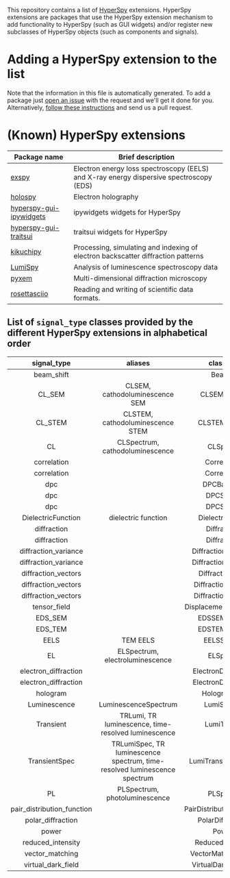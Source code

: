 
This repository contains a list of [HyperSpy](https://hyperspy.org)
extensions. HyperSpy extensions are packages that use the HyperSpy extension
mechanism to add functionality to HyperSpy (such as GUI widgets) and/or
register new subclasses of HyperSpy objects (such as components and signals).

# Adding a HyperSpy extension to the list

Note that the information in this file is automatically generated. To add a
package just [open an
issue](https://github.com/hyperspy/hyperspy-extensions-list/issues) with the
request and we'll get it done for you. Alternatively, [follow these
instructions](https://github.com/hyperspy/hyperspy-extensions-list/blob/master/doc/how_to_add_extension.md)
and send us a pull request.

# (Known) HyperSpy extensions

| Package name                                                                   | Brief description                                                                      |
|--------------------------------------------------------------------------------|----------------------------------------------------------------------------------------|
| [exspy](https://github.com/hyperspy/exspy)                                     | Electron energy loss spectroscopy (EELS) and X-ray energy dispersive spectroscopy (EDS)|
| [holospy](https://github.com/hyperspy/holospy)                                 | Electron holography                                                                    |
| [hyperspy-gui-ipywidgets](https://github.com/hyperspy/hyperspy_gui_ipywidgets) | ipywidgets widgets for HyperSpy                                                        |
| [hyperspy-gui-traitsui](https://github.com/hyperspy/hyperspy_gui_traitsui)     | traitsui widgets for HyperSpy                                                          |
| [kikuchipy](https://github.com/kikuchipy/kikuchipy)                            | Processing, simulating and indexing of electron backscatter diffraction patterns       |
| [LumiSpy](https://github.com/lumispy/lumispy)                                  | Analysis of luminescence spectroscopy data                                             |
| [pyxem](https://github.com/pyxem/pyxem)                                        | Multi-dimensional diffraction microscopy                                               |
| [rosettasciio](https://github.com/hyperspy/rosettasciio)                       | Reading and writing of scientific data formats.                                        |

## List of `signal_type` classes provided by the different HyperSpy extensions in alphabetical order


|        signal_type         |                                  aliases                                  |         class name         | package |
| :------------------------: | :-----------------------------------------------------------------------: | :------------------------: | :-----: |
|         beam_shift         |                                                                           |         BeamShift          |  pyxem  |
|           CL_SEM           |                       CLSEM, cathodoluminescence SEM                      |       CLSEMSpectrum        | lumispy |
|          CL_STEM           |                      CLSTEM, cathodoluminescence STEM                     |       CLSTEMSpectrum       | lumispy |
|             CL             |                      CLSpectrum, cathodoluminescence                      |         CLSpectrum         | lumispy |
|        correlation         |                                                                           |       Correlation1D        |  pyxem  |
|        correlation         |                                                                           |       Correlation2D        |  pyxem  |
|            dpc             |                                                                           |       DPCBaseSignal        |  pyxem  |
|            dpc             |                                                                           |        DPCSignal1D         |  pyxem  |
|            dpc             |                                                                           |        DPCSignal2D         |  pyxem  |
|     DielectricFunction     |                            dielectric function                            |     DielectricFunction     |  exspy  |
|        diffraction         |                                                                           |       Diffraction1D        |  pyxem  |
|        diffraction         |                                                                           |       Diffraction2D        |  pyxem  |
|    diffraction_variance    |                                                                           |   DiffractionVariance1D    |  pyxem  |
|    diffraction_variance    |                                                                           |   DiffractionVariance2D    |  pyxem  |
|    diffraction_vectors     |                                                                           |     DiffractionVectors     |  pyxem  |
|    diffraction_vectors     |                                                                           |    DiffractionVectors1D    |  pyxem  |
|    diffraction_vectors     |                                                                           |    DiffractionVectors2D    |  pyxem  |
|        tensor_field        |                                                                           |  DisplacementGradientMap   |  pyxem  |
|          EDS_SEM           |                                                                           |       EDSSEMSpectrum       |  exspy  |
|          EDS_TEM           |                                                                           |       EDSTEMSpectrum       |  exspy  |
|            EELS            |                                  TEM EELS                                 |        EELSSpectrum        |  exspy  |
|             EL             |                      ELSpectrum, electroluminescence                      |         ELSpectrum         | lumispy |
|    electron_diffraction    |                                                                           |   ElectronDiffraction1D    |  pyxem  |
|    electron_diffraction    |                                                                           |   ElectronDiffraction2D    |  pyxem  |
|          hologram          |                                                                           |       HologramImage        | holospy |
|        Luminescence        |                            LuminescenceSpectrum                           |        LumiSpectrum        | lumispy |
|         Transient          |            TRLumi, TR luminescence, time-resolved luminescence            |       LumiTransient        | lumispy |
|       TransientSpec        | TRLumiSpec, TR luminescence spectrum, time-resolved luminescence spectrum |   LumiTransientSpectrum    | lumispy |
|             PL             |                       PLSpectrum, photoluminescence                       |         PLSpectrum         | lumispy |
| pair_distribution_function |                                                                           | PairDistributionFunction1D |  pyxem  |
|     polar_diffraction      |                                                                           |     PolarDiffraction2D     |  pyxem  |
|           power            |                                                                           |          Power2D           |  pyxem  |
|     reduced_intensity      |                                                                           |     ReducedIntensity1D     |  pyxem  |
|      vector_matching       |                                                                           |   VectorMatchingResults    |  pyxem  |
|     virtual_dark_field     |                                                                           |   VirtualDarkFieldImage    |  pyxem  |


